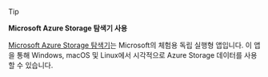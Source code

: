 > [!TIP]
> 
> **Microsoft Azure Storage 탐색기 사용**
> 
> [Microsoft Azure Storage 탐색기](../articles/vs-azure-tools-storage-manage-with-storage-explorer.md)는 Microsoft의 체험용 독립 실행형 앱입니다. 이 앱을 통해 Windows, macOS 및 Linux에서 시각적으로 Azure Storage 데이터를 사용할 수 있습니다.
> 
> 

